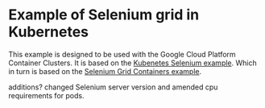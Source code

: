 # Example of Selenium grid in Kubernetes

This example is designed to be used with the Google Cloud Platform Container Clusters. It is based on the 
[Kubenetes Selenium example](https://github.com/kubernetes/kubernetes/tree/master/examples/selenium). Which in turn
is based on the [Selenium Grid Containers example](https://github.com/SeleniumHQ/docker-selenium).

additions? changed Selenium server version and amended cpu requirements for pods.
